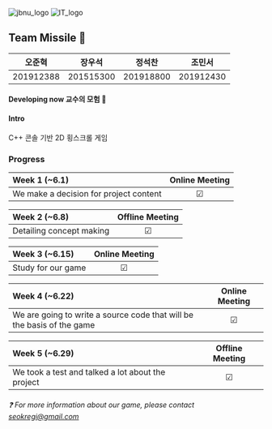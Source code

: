 ![jbnu_logo](https://user-images.githubusercontent.com/65169722/83265660-c2c8ee00-a1fc-11ea-8f67-d42cabce63a4.png) ![IT_logo](https://user-images.githubusercontent.com/65169722/83266051-4551ad80-a1fd-11ea-9776-3af3ad784981.PNG)


## Team Missile :rocket:
| 오준혁 | 장우석 | 정석찬 | 조민서 |
:------------: | :-------------: | :-------------: | :-------------: |
| 201912388 | 201515300 | 201918800 | 201912430 |


#### Developing now 교수의 모험 :european_castle:

#### Intro 
C++ 콘솔 기반 2D 횡스크롤 게임
### Progress
|Week 1 (~6.1) | Online Meeting |
| :------------ | :----------: |
| We make a decision for project content | &#9745; |


|Week 2 (~6.8) | Offline Meeting |
| :------------ | :----------: |
| Detailing concept making | &#9745; |

|Week 3 (~6.15) | Online Meeting |
| :------------ | :----------: |
| Study for our game | &#9745; |


|Week 4 (~6.22) | Online Meeting |
| :------------ | :----------: |
| We are going to write a source code that will be the basis of the game | &#9745; |

|Week 5 (~6.29) | Offline Meeting |
| :------------ | :----------: |
| We took a test and talked a lot about the project | &#9745; |

###### :question: For more information about our game, please contact seokregi@gmail.com
